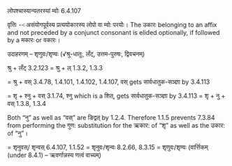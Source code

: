 

 लोपश्चास्यान्यतरस्यां म्वोः 6.4.107 

वृत्तिः --ः असंयोगपूर्वस्‍य प्रत्‍ययोकारस्‍य लोपो वा म्‍वोः परयोः। The उकारः belonging to an affix and not preceded by a conjunct consonant is elided optionally, if followed by a मकारः or वकारः। 


उदाहरणम् – शृणुवः/शृण्‍वः (√श्रु-धातुः, लँट्, उत्तम-पुरुषः, द्विवचनम्) 

श्रु + लँट् 3.2.123 = श्रु + ल् 1.3.2, 1.3.3 

= श्रु + वस् 3.4.78, 1.4.101, 1.4.102, 1.4.107, वस् gets सार्वधातुक-सञ्ज्ञा by 3.4.113 

= शृ + श्नु + वस् 3.1.74, श्नु which is a शित्, gets सार्वधातुक-सञ्ज्ञा by 3.4.113 = शृ + नु + वस् 1.3.8, 1.3.4 

Both “नु” as well as “वस्” are ङिद्वत् by 1.2.4. Therefore 1.1.5 prevents 7.3.84 from performing the गुण: substitution for the ऋकार: of “शृ” as well as the उकार: of “नु”। 

= शृनुवस्/ शृन्वस् 6.4.107, 1.1.52 = शृनुवः/शृन्वः 8.2.66, 8.3.15 = शृणुवः/शृण्‍वः (वार्त्तिकम् (under 8.4.1) – ऋवर्णान्नस्य णत्वं वाच्यम्) 


